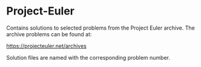 # Project-Euler

Contains solutions to selected problems from the Project Euler archive. The archive problems can be found at:

https://projecteuler.net/archives

Solution files are named with the corresponding problem number.
